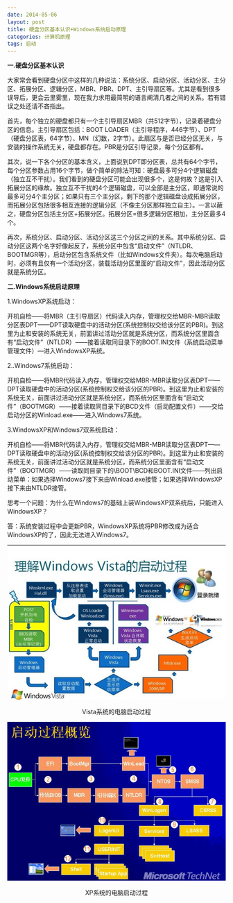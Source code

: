 ```yaml
---
date: 2014-05-06
layout: post
title: 硬盘分区基本认识+Windows系统启动原理
categories: 计算机原理
tags: 启动
---
```


**一.硬盘分区基本认识**

大家常会看到硬盘分区中这样的几种说法：系统分区、启动分区、活动分区、主分区、拓展分区、逻辑分区，MBR、PBR、DPT、主引导扇区等。尤其是看到很多误导后，更会云里雾里，现在我力求用最简明的语言阐清几者之间的关系。若有错误之处还请不吝指出。

首先，每个独立的硬盘都只有一个主引导扇区MBR（共512字节），记录着硬盘分区的信息。主引导扇区包括：BOOT LOADER（主引导程序，446字节）、DPT（硬盘分区表，64字节）、MN（幻数，2字节）。此扇区与是否已经分区无关，与安装的操作系统无关，硬盘都存在。PBR是分区引导记录，每个分区都有。

其次，说一下各个分区的基本含义，上面说到DPT即分区表，总共有64个字节，每个分区参数占用16个字节，做个简单的除法可知：硬盘最多可分4个逻辑磁盘（独立互不干扰）。我们看到的硬盘分区可能会出现很多个，这是何故？这是引入拓展分区的缘故。独立互不干扰的4个逻辑磁盘，可以全部是主分区，即通常说的最多可分4个主分区；如果只有三个主分区，剩下的那个逻辑磁盘设成拓展分区，而拓展分区包括很多相互连接的逻辑分区（不像主分区那样独立自主）。一言以蔽之，硬盘分区包括主分区+拓展分区。拓展分区=很多逻辑分区相加，主分区最多4个。

再次，系统分区、启动分区、活动分区这三个分区之间的关系。其中系统分区、启动分区这两个名字好像起反了，系统分区中包含“启动文件”（NTLDR、BOOTMGR等），启动分区包含系统文件（比如Windows文件夹）。每次电脑启动时，必须有且仅有一个活动分区，装载活动分区里面的“启动文件”，因此活动分区就是系统分区。


**二.Windows系统启动原理**

1.WindowsXP系统启动：

开机自检——将MBR（主引导扇区）代码读入内存，管理权交给MBR-MBR读取分区表DPT——DPT读取硬盘中的活动分区(系统控制权交给该分区的PBR)。到这里为止和安装的系统无关，前面讲过活动分区就是系统分区，而系统分区里面含有“启动文件”（NTLDR）——接着读取同目录下的BOOT.INI文件（系统启动菜单管理文件）—进入WindowsXP系统。

2..Windows7系统启动：

开机自检——将MBR代码读入内存，管理权交给MBR-MBR读取分区表DPT——DPT读取硬盘中的活动分区(系统控制权交给该分区的PBR)。到这里为止和安装的系统无关，前面讲过活动分区就是系统分区，而系统分区里面含有“启动文件”（BOOTMGR）——接着读取同目录下的BCD文件（启动配置文件）——交给启动分区的Winload.exe——进入Windows7系统。

3.WindowsXP和Windows7双系统启动：

开机自检——将MBR代码读入内存，管理权交给MBR-MBR读取分区表DPT——DPT读取硬盘中的活动分区(系统控制权交给该分区的PBR)。到这里为止和安装的系统无关，前面讲过活动分区就是系统分区，而系统分区里面含有“启动文件”（BOOTMGR）——读取同目录下的\BOOT\BCD和BOOT.INI文件——列出启动菜单：如果选择Windows7接下来由Winload.exe接管；如果选择WindowsXP接下来由NTLDR接管。


思考一个问题：为什么在Windows7的基础上装WindowsXP双系统后，只能进入WindowsXP？

答：系统安装过程中会更新PBR，WindowsXP系统将PBR修改成为适合WindowsXP的了，因此无法进入Windows7。


![Vista系统的电脑启动过程](/assets/images/Vista系统的电脑启动过程.jpg "Vista系统的电脑启动过程") 
<center>Vista系统的电脑启动过程</center>

![XP系统的电脑启动过程](/assets/images/XP系统的电脑启动过程.jpg "XP系统的电脑启动过程")
<center>XP系统的电脑启动过程</center>
